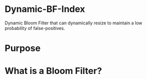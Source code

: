 # Dynamic-BF-Index
Dynamic Bloom Filter that can dynamically resize to maintain a low probability of false-positives.

# Purpose

# What is a Bloom Filter?
